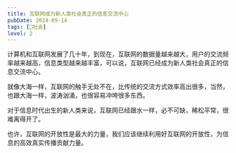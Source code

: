 ```yaml
---
title: 互联网成为新人类社会真正的信息交流中心
pubDate: 2024-09-14
tags: [👫社会]
level: 2
---
```


计算机和互联网发展了几十年，到现在，互联网的数据量越来越大，用户的交流频率越来越高，信息类型越来越丰富，可以说，互联网已经成为新人类社会真正的信息交流中心。

就像大海一样，互联网的触手无处不在，比传统的交流方式效率高出很多，当然，也跟大海一样，波涛汹涌，也很容易冲垮很多东西。

对于信息时代出生的新人类来说，互联网已经跟水一样，必不可缺，稀松平常，很难离得开了。

也许，互联网的开放性是最大的力量，我们应该继续利用好互联网的开放性，为信息的高效真实传播贡献力量。
